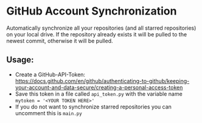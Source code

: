# GitHub Account Synchronization

Automatically synchronize all your repositories (and all starred repositories) on your local drive. If the repository already exists it will be pulled to the newest commit, otherwise it will be pulled.

## Usage:
* Create a GitHub-API-Token: https://docs.github.com/en/github/authenticating-to-github/keeping-your-account-and-data-secure/creating-a-personal-access-token
* Save this token in a file called `api_token.py` with the variable name `mytoken = '<YOUR TOKEN HERE>'`
* If you do not want to synchronize starred repositories you can uncomment this is `main.py`
